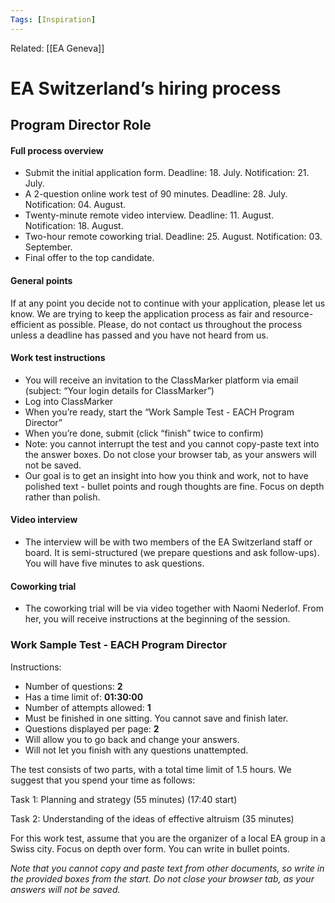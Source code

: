 ```yaml
---
Tags: [Inspiration]
---
```

Related: [[EA Geneva]]
# EA Switzerland’s hiring process

## Program Director Role

#### Full process overview
- Submit the initial application form. Deadline: 18. July. Notification: 21. July.
- A 2-question online work test of 90 minutes. Deadline: 28. July. Notification: 04. August.
- Twenty-minute remote video interview. Deadline: 11. August. Notification: 18. August.
- Two-hour remote coworking trial. Deadline: 25. August. Notification: 03. September.
- Final offer to the top candidate. 

#### General points
If at any point you decide not to continue with your application, please let us know. We are trying to keep the application process as fair and resource-efficient as possible. Please, do not contact us throughout the process unless a deadline has passed and you have not heard from us.

#### Work test instructions
- You will receive an invitation to the ClassMarker platform via email (subject: “Your login details for ClassMarker”)
- Log into ClassMarker
- When you’re ready, start the “Work Sample Test - EACH Program Director”
- When you’re done, submit (click “finish” twice to confirm)
- Note: you cannot interrupt the test and you cannot copy-paste text into the answer boxes. Do not close your browser tab, as your answers will not be saved.
- Our goal is to get an insight into how you think and work, not to have polished text - bullet points and rough thoughts are fine. Focus on depth rather than polish.

#### Video interview
- The interview will be with two members of the EA Switzerland staff or board. It is semi-structured (we prepare questions and ask follow-ups). You will have five minutes to ask questions.

#### Coworking trial
- The coworking trial will be via video together with Naomi Nederlof. From her, you will receive instructions at the beginning of the session.


### Work Sample Test - EACH Program Director
Instructions:
-   Number of questions: **2**
-   Has a time limit of: **01:30:00**
-   Number of attempts allowed: **1**
-   Must be finished in one sitting. You cannot save and finish later.
-   Questions displayed per page: **2**
-   Will allow you to go back and change your answers.
-   Will not let you finish with any questions unattempted.

The test consists of two parts, with a total time limit of 1.5 hours. We suggest that you spend your time as follows:  
  
Task 1: Planning and strategy (55 minutes)  (17:40 start)
  
Task 2: Understanding of the ideas of effective altruism (35 minutes)  
  
For this work test, assume that you are the organizer of a local EA group in a Swiss city. Focus on depth over form. You can write in bullet points.  
  
_Note that you cannot copy and paste text from other documents, so write in the provided boxes from the start. Do not close your browser tab, as your answers will not be saved._